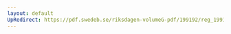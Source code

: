 ```yaml
---
layout: default
UpRedirect: https://pdf.swedeb.se/riksdagen-volumeG-pdf/199192/reg_199192/reg_199192_0370.pdf
---
```

